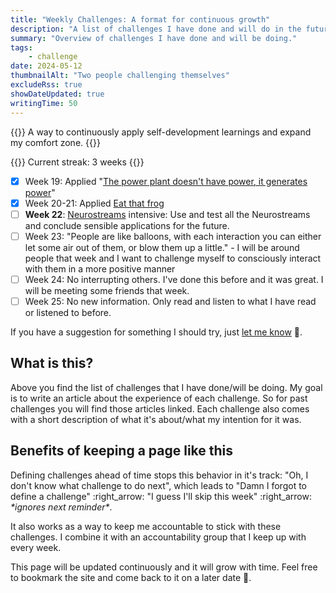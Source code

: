 ```yaml
---
title: "Weekly Challenges: A format for continuous growth"
description: "A list of challenges I have done and will do in the future. The motivation and effectiveness of weekly challenges is explained."
summary: "Overview of challenges I have done and will be doing."
tags:
    - challenge
date: 2024-05-12
thumbnailAlt: "Two people challenging themselves"
excludeRss: true
showDateUpdated: true
writingTime: 50
---
```


{{<lead>}}
A way to continuously apply self-development learnings and expand my comfort zone.
{{</lead>}}

{{<badge>}}
Current streak: 3 weeks
{{</badge>}}

- [x] Week 19: Applied "[The power plant doesn't have power, it generates power](essay/power-plant)"
- [x] Week 20-21: Applied [Eat that frog](essay/eat-that-frog)
- [ ] **Week 22**: [Neurostreams](https://www.neurostreams.de/) intensive:
    Use and test all the Neurostreams and conclude sensible applications for
    the future.
- [ ] Week 23: "People are like balloons, with each interaction you can either
    let some air out of them, or blow them up a little." - I will be around
    people that week and I want to challenge myself to consciously interact with
    them in a more positive manner
- [ ] Week 24: No interrupting others. I've done this before and it was great. I
    will be meeting some friends that week.
- [ ] Week 25: No new information. Only read and listen to what I have read or
    listened to before.
<!-- - [ ] Week <++>: <++> -->

<!-- - [ ] Week 24: Writing and publishing two shorter blog articles per day or one long one -->
<!-- - [ ] Week 22: Write down 4x4 goals (4 biggest goals, 4 times each) followed by -->
<!--     a visualization technique that sounds actually effective -->
<!--     (not just a loose "just imagine it bro") -->
<!-- - [ ] Week 22: Ask myself multiple times through-out the day -->
<!--     "Does this feel right for me? Does this feel right for the other person?" -->

If you have a suggestion for something I should try,
just [let me know](mailto:challenge-suggestion@jneidel.com) :slightly_smiling_face:.

## What is this?

Above you find the list of challenges that I have done/will be doing.
My goal is to write an article about the experience of each challenge.
So for past challenges you will find those articles linked.
Each challenge also comes with a short description of what it's about/what my
intention for it was.

## Benefits of keeping a page like this

Defining challenges ahead of time stops this behavior in it's track:
"Oh, I don't know what challenge to do next", which leads to "Damn I forgot to
define a challenge" :right_arrow: "I guess I'll skip this week" :right_arrow:
_\*ignores next reminder\*_.

It also works as a way to keep me accountable to stick with these challenges.
I combine it with an accountability group that I keep up with every week.

This page will be updated continuously and it will grow with time.
Feel free to bookmark the site and come back to it on a later date
:slightly_smiling_face:.
